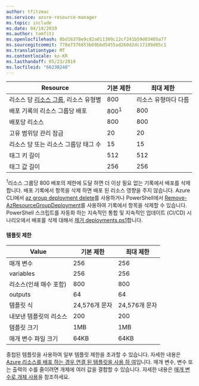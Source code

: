 ```yaml
---
author: tfitzmac
ms.service: azure-resource-manager
ms.topic: include
ms.date: 04/19/2019
ms.author: tomfitz
ms.openlocfilehash: 8bd16378e9c82a011309c12cf241b59d03405a77
ms.sourcegitcommit: 778e7376853b69bbd5455ad260d2dc17109d05c1
ms.translationtype: MT
ms.contentlocale: ko-KR
ms.lasthandoff: 05/23/2019
ms.locfileid: "66238248"
---
```

| Resource | 기본 제한 | 최대 제한 |
| --- | --- | --- |
| 리소스 당 [리소스 그룹](../articles/azure-resource-manager/resource-group-overview.md#resource-groups), 리소스 유형별 |800 |리소스 유형마다 다름 |
| 배포 기록의 리소스 그룹당 배포 |800<sup>1</sup> |800 |
| 배포당 리소스 |800 |800 |
| 고유 범위당 관리 잠금 |20 |20 |
| 리소스 당 또는 리소스 그룹당 태그 수 |15 |15 |
| 태그 키 길이 |512 |512 |
| 태그 값 길이 |256 |256 |

<sup>1</sup>리소스 그룹당 800 배포의 제한에 도달 하면 더 이상 필요 없는 기록에서 배포를 삭제 합니다. 배포 기록에서 항목을 삭제 하면 배포 된 리소스 영향을 주지 않습니다. Azure CLI에서 [az group deployment delete](/cli/azure/group/deployment)를 사용하거나 PowerShell에서 [Remove-AzResourceGroupDeployment](/powershell/module/az.resources/remove-azresourcegroupdeployment)를 사용하여 기록에서 항목을 삭제할 수 있습니다.  PowerShell 스크립트를 자동화 하는 지속적인 통합 및 지속적인 업데이트 (CI/CD) 시나리오에서 배포를 삭제 대해서 [제거 deployments.ps1](https://gist.github.com/bmoore-msft/ed33fb940dafb09380174b7fca57651f)합니다.

#### <a name="template-limits"></a>템플릿 제한

| Value | 기본 제한 | 최대 제한 |
| --- | --- | --- |
| 매개 변수 |256 |256 |
| variables |256 |256 |
| 리소스(인쇄 매수 포함) |800 |800 |
| outputs |64 |64 |
| 템플릿 식 |24,576개 문자 |24,576개 문자 |
| 내보낸 템플릿의 리소스 |200 |200 | 
| 템플릿 크기 |1MB |1MB |
| 매개 변수 파일 크기 |64KB |64KB |

중첩된 템플릿을 사용하여 일부 템플릿 제한을 초과할 수 있습니다. 자세한 내용은 [Azure 리소스를 배포 하는 경우 연결 된 템플릿을 사용 하 여](../articles/azure-resource-manager/resource-group-linked-templates.md)입니다. 매개 변수, 변수 또는 출력의 수를 줄이려면 개체에 여러 값을 결합할 수 있습니다. 자세한 내용은 [매개 변수로 개체 사용](../articles/azure-resource-manager/resource-manager-objects-as-parameters.md)을 참조하세요.
